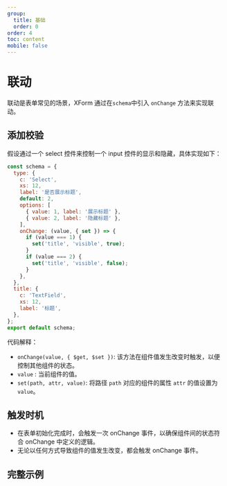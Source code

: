 ```yaml
---
group:
  title: 基础
  order: 0
order: 4
toc: content
mobile: false
---
```



# 联动

联动是表单常见的场景，XForm 通过在`schema`中引入 `onChange` 方法来实现联动。


## 添加校验

假设通过一个 select 控件来控制一个 input 控件的显示和隐藏，具体实现如下：

``` js {11-18}
const schema = {
  type: {
    c: 'Select',
    xs: 12,
    label: '是否展示标题',
    default: 2,
    options: [
      { value: 1, label: '展示标题' },
      { value: 2, label: '隐藏标题' },
    ],
    onChange: (value, { set }) => {
      if (value === 1) {
        set('title', 'visible', true);
      }
      if (value === 2) {
        set('title', 'visible', false);
      }
    },
  },
  title: {
    c: 'TextField',
    xs: 12,
    label: '标题',
  },
};
export default schema;
```

代码解释：

* `onChange(value, { $get, $set })`: 该方法在组件值发生改变时触发，以便控制其他组件的状态。
* `value` : 当前组件的值。
* `set(path, attr, value)`: 将路径 `path` 对应的组件的属性 `attr` 的值设置为 `value`。


## 触发时机

* 在表单初始化完成时，会触发一次 onChange 事件，以确保组件间的状态符合 onChange 中定义的逻辑。
* 无论以任何方式导致组件的值发生改变，都会触发 onChange 事件。

## 完整示例

<code src="./examples/linkage" compact background="#fff"></code>
